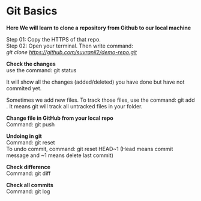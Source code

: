 # Git Basics


**Here We will learn to clone a repository from Github to our local machine** <br/>

Step 01: Copy the HTTPS of that repo. <br/>
Step 02: Open your terminal. Then write command: <br/>
*git clone https://github.com/suvranil2/demo-repo.git* <br/>

**Check the changes** <br/>
use the command: git status <br/>

It will show all the changes (added/deleted) you have done but have not commited yet. <br />

Sometimes we add new files. To track those files, use the command: git add .
It means git will track all untracked files in your folder. 

**Change file in GitHub from your local repo** <br/>
Command: git push

**Undoing in git** <br />
Command: git reset  <br />
To undo commit, command: git reset HEAD~1 (Head means commit message and ~1 means delete last commit)

**Check difference** <br />
Command: git diff

**Check all commits** <br />
Command: git log


